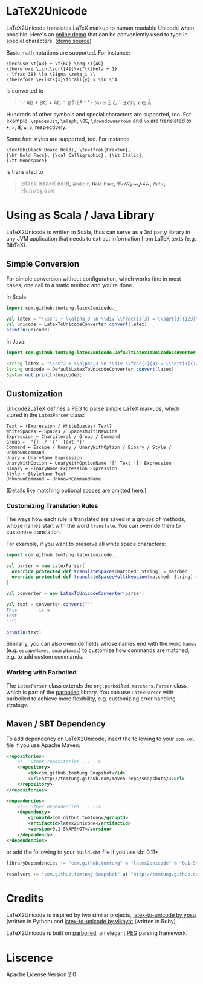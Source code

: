 [online demo]: http://latex2unicode.herokuapp.com/
[demo source]: https://github.com/tomtung/latex2unicode-demo
[PEG]: https://en.wikipedia.org/wiki/Parsing_expression_grammar
[parboiled]: https://github.com/sirthias/parboiled/wiki
[latex-to-unicode by ypsu]: https://github.com/ypsu/latex-to-unicode
[latex-to-unicode by vikhyat]: https://github.com/vikhyat/latex-to-unicode

# LaTeX2Unicode

LaTeX2Unicode translates LaTeX markup to human readable Unicode when possible. Here's an [online demo] that can be conveniently used to type in special characters. ([demo source])

Basic math notations are supported. For instance:

```
\because \t{AB} + \t{BC} \neq \t{AC}
\therefore \iint\sqrt[4]{\xi^{\theta + 1}
- \frac 38} \le \Sigma \zeta_i \\
\therefore \exists{x}\forall{y} x \in \^A
```

is converted to

> ∵ A͡B + B͡C ≠ A͡C ∴ ∬∜(ξᶿ ⁺ ¹ - ⅜) ≤ Σ ζᵢ
> ∴ ∃x∀y x ∈ Â

Hundreds of other symbols and special characters are supported, too. For example, `\spadesuit`, `\aleph`, `\OE`, `\downdownarrows` and `\o` are translated to `♠`, `ℵ`, `Œ`, `⇊`, `ø`, respectively.

Some font styles are supported, too. For instance:

```
\textbb{Black Board Bold}, \textfrak{Fraktur},
{\bf Bold Face}, {\cal Calligraphic}, {\it Italic},
{\tt Monospace}
```

is translated to

> 𝔹𝕝𝕒𝕔𝕜 𝔹𝕠𝕒𝕣𝕕 𝔹𝕠𝕝𝕕, 𝔉𝔯𝔞𝔨𝔱𝔲𝔯, 𝐁𝐨𝐥𝐝 𝐅𝐚𝐜𝐞, 𝓒𝓪𝓵𝓵𝓲𝓰𝓻𝓪𝓹𝓱𝓲𝓬, 𝐼𝑡𝑎𝑙𝑖𝑐, 𝙼𝚘𝚗𝚘𝚜𝚙𝚊𝚌𝚎

# Using as Scala / Java Library

LaTeX2Unicode is written in Scala, thus can serve as a 3rd party library in any JVM application that needs to extract information from LaTeX texts (e.g. BibTeX).

## Simple Conversion

For simple conversion without configuration, which works fine in most cases, one call to a static method and you're done.

In Scala:

```scala
import com.github.tomtung.latex2unicode._

val latex = "\\ss^2 + \\alpha_3 \n \\div \\frac{1}{3} = \\sqrt[3]{123}"
val unicode = LatexToUnicodeConverter.convert(latex)
println(unicode)
```

In Java:

```java
import com.github.tomtung.latex2unicode.DefaultLatexToUnicodeConverter;

String latex = "\\ss^2 + \\alpha_3 \n \\div \\frac{1}{3} = \\sqrt[3]{123}"
String unicode = DefaultLatexToUnicodeConverter.convert(latex)
System.out.println(unicode);
```

## Customization

Unicode2LaTeX defines a [PEG] to parse simple LaTeX markups, which stored in the `LatexParser` class:

```
Text ← (Expression / WhiteSpaces) Text?
WhiteSpaces ← Spaces / SpacesMultiNewLine
Expression ← CharLiteral / Group / Command
Group ←  '{}' / '{'  Text '}'
Command ← Escape / Unary / UnaryWithOption / Binary / Style / UnknownCommand
Unary ← UnaryName Expression
UnaryWithOption ← UnaryWithOptionName '[' Text ']' Expression
Binary ← BinaryName Expression Expression
Style ← StyleName Text
UnknownCommand ← UnknownCommandName
```
(Details like matching optional spaces are omitted here.)

### Customizing Translation Rules

The ways how each rule is translated are saved in a groups of methods, whose names start with the word `translate`. You can override them to customize translation.

For example, if you want to preserve all white space characters:

```scala
import com.github.tomtung.latex2unicode._

val parser = new LatexParser{
  override protected def translateSpaces(matched: String) = matched
  override protected def translateSpacesMultiNewLine(matched: String) = matched
}

val converter = new LatexToUnicodeConverter(parser)

val text = converter.convert("""
This        is a
test
""")

println(text)
```

Similarly, you can also override fields whose names end with the word `Names` (e.g. `escapeNames`, `unaryNames`) to customize how commands are matched, e.g. to add custom commands.

### Working with Parboiled

The `LatexParser` class extends the `org.parboiled.matchers.Parser` class, which is part of the [parboiled] library. You can use `LatexParser` with parboiled to achieve more flexibility, e.g. customizing error handling strategy.

## Maven / SBT Dependency

To add dependency on LaTeX2Unicode, insert the following to your `pom.xml` file if you use Apache Maven:

```xml
<repositories>
	<!-- Other repositories ... -->
    <repository>
        <id>com.github.tomtung Snapshot</id>
        <url>http://tomtung.github.com/maven-repo/snapshots/</url>
    </repository>
</repositories>

<dependencies>
	<!-- Other dependencies ... -->
    <dependency>
        <groupId>com.github.tomtung</groupId>
        <artifactId>latex2unicode</artifactId>
        <version>0.1-SNAPSHOT</version>
    </dependency>
</dependencies>
```

or add the following to your `build.sbt` file if you use sbt 0.11+:

```scala
libraryDependencies += "com.github.tomtung" % "latex2unicode" % "0.1-SNAPSHOT"

resolvers += "com.github.tomtung Snapshot" at "http://tomtung.github.com/maven-repo/snapshots"
```
# Credits

LaTeX2Unicode is inspired by two similar projects, [latex-to-unicode by ypsu] \(written in Python\) and [latex-to-unicode by vikhyat] \(written in Ruby\).

LaTeX2Unicode is built on [parboiled], an elegant [PEG] parsing framework.

# Liscence

Apache License Version 2.0